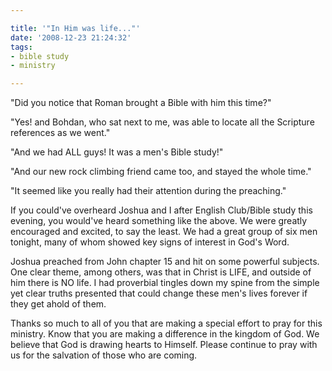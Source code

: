```yaml
---

title: '"In Him was life..."'
date: '2008-12-23 21:24:32'
tags:
- bible study
- ministry

---
```


"Did you notice that Roman brought a Bible with him this time?"

"Yes! and Bohdan, who sat next to me, was able to locate all the Scripture references as we went."

"And we had ALL guys! It was a men's Bible study!"

"And our new rock climbing friend came too, and stayed the whole time."

"It seemed like you really had their attention during the preaching."

If you could've overheard Joshua and I after English Club/Bible study this evening, you would've heard something like the above. We were greatly encouraged and excited, to say the least. We had a great group of six men tonight, many of whom showed key signs of interest in God's Word.

Joshua preached from John chapter 15 and hit on some powerful subjects. One clear theme, among others, was that in Christ is LIFE, and outside of him there is NO life. I had proverbial tingles down my spine from the simple yet clear truths presented that could change these men's lives forever if they get ahold of them.

Thanks so much to all of you that are making a special effort to pray for this ministry. Know that you are making a difference in the kingdom of God. We believe that God is drawing hearts to Himself. Please continue to pray with us for the salvation of those who are coming.
